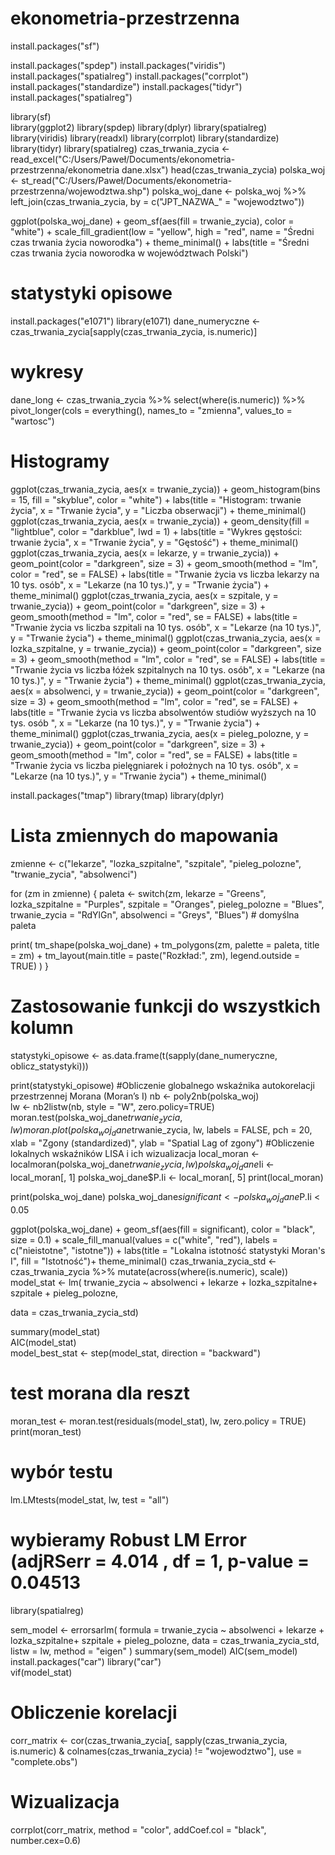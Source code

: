 # ekonometria-przestrzenna
install.packages("sf") 

install.packages("spdep")
install.packages("viridis")
install.packages("spatialreg")
install.packages("corrplot")
install.packages("standardize")
install.packages("tidyr")
install.packages("spatialreg")

library(sf)   
library(ggplot2)
library(spdep)
library(dplyr)
library(spatialreg)
library(viridis) 
library(readxl)
library(corrplot)
library(standardize)
library(tidyr)
library(spatialreg)
czas_trwania_zycia <- read_excel("C:/Users/Paweł/Documents/ekonometria-przestrzenna/ekonometria dane.xlsx")
head(czas_trwania_zycia)
polska_woj <- st_read("C:/Users/Paweł/Documents/ekonometria-przestrzenna/wojewodztwa.shp")
polska_woj_dane <- polska_woj %>%
  left_join(czas_trwania_zycia, by = c("JPT_NAZWA_" = "wojewodztwo"))
  
ggplot(polska_woj_dane) +
  geom_sf(aes(fill = trwanie_zycia), color = "white") +
 scale_fill_gradient(low = "yellow", high = "red", name = "Średni czas trwania życia noworodka") +
theme_minimal() +
  labs(title = "Średni czas trwania życia noworodka w województwach Polski")
  
# statystyki opisowe 
install.packages("e1071")
library(e1071)
dane_numeryczne <- czas_trwania_zycia[sapply(czas_trwania_zycia, is.numeric)]

# wykresy 
dane_long <- czas_trwania_zycia %>%
  select(where(is.numeric)) %>%
  pivot_longer(cols = everything(), names_to = "zmienna", values_to = "wartosc")

# Histogramy
ggplot(czas_trwania_zycia, aes(x = trwanie_zycia)) +
  geom_histogram(bins = 15, fill = "skyblue", color = "white") +
  labs(title = "Histogram: trwanie życia", x = "Trwanie życia", y = "Liczba obserwacji") +
  theme_minimal()
ggplot(czas_trwania_zycia, aes(x = trwanie_zycia)) +
  geom_density(fill = "lightblue", color = "darkblue", lwd = 1) +
  labs(title = "Wykres gęstości: trwanie życia", x = "Trwanie życia", y = "Gęstość") +
  theme_minimal()
ggplot(czas_trwania_zycia, aes(x = lekarze, y = trwanie_zycia)) +
  geom_point(color = "darkgreen", size = 3) +
  geom_smooth(method = "lm", color = "red", se = FALSE) +
  labs(title = "Trwanie życia vs liczba lekarzy na 10 tys. osób", x = "Lekarze (na 10 tys.)", y = "Trwanie życia") +
  theme_minimal()
ggplot(czas_trwania_zycia, aes(x = szpitale, y = trwanie_zycia)) +
  geom_point(color = "darkgreen", size = 3) +
  geom_smooth(method = "lm", color = "red", se = FALSE) +
  labs(title = "Trwanie życia vs liczba szpitali na 10 tys. osób", x = "Lekarze (na 10 tys.)", y = "Trwanie życia") +
  theme_minimal()
ggplot(czas_trwania_zycia, aes(x = lozka_szpitalne, y = trwanie_zycia)) +
  geom_point(color = "darkgreen", size = 3) +
  geom_smooth(method = "lm", color = "red", se = FALSE) +
  labs(title = "Trwanie życia vs liczba łóżek szpitalnych na 10 tys. osób", x = "Lekarze (na 10 tys.)", y = "Trwanie życia") +
  theme_minimal()
ggplot(czas_trwania_zycia, aes(x = absolwenci, y = trwanie_zycia)) +
  geom_point(color = "darkgreen", size = 3) +
  geom_smooth(method = "lm", color = "red", se = FALSE) +
  labs(title = "Trwanie życia vs liczba absolwentów studiów wyższych na 10 tys. osób ", x = "Lekarze (na 10 tys.)", y = "Trwanie życia") +
  theme_minimal()
ggplot(czas_trwania_zycia, aes(x = pieleg_polozne, y = trwanie_zycia)) +
  geom_point(color = "darkgreen", size = 3) +
  geom_smooth(method = "lm", color = "red", se = FALSE) +
  labs(title = "Trwanie życia vs liczba pielęgniarek i położnych na 10 tys. osób", x = "Lekarze (na 10 tys.)", y = "Trwanie życia") +
  theme_minimal()
  
install.packages("tmap")
library(tmap)
library(dplyr)

# Lista zmiennych do mapowania
zmienne <- c("lekarze", "lozka_szpitalne", "szpitale", "pieleg_polozne", "trwanie_zycia", "absolwenci")

for (zm in zmienne) {
  paleta <- switch(zm,
                   lekarze = "Greens",
                   lozka_szpitalne = "Purples",
                   szpitale = "Oranges",
                   pieleg_polozne = "Blues",
                   trwanie_zycia = "RdYlGn",
                   absolwenci = "Greys",
                   "Blues")  # domyślna paleta
  
  print(
    tm_shape(polska_woj_dane) +
      tm_polygons(zm,
                  palette = paleta,
                  title = zm) +
      tm_layout(main.title = paste("Rozkład:", zm),
                legend.outside = TRUE)
  )
}

# Zastosowanie funkcji do wszystkich kolumn
statystyki_opisowe <- as.data.frame(t(sapply(dane_numeryczne, oblicz_statystyki)))


print(statystyki_opisowe)
#Obliczenie globalnego wskaźnika autokorelacji przestrzennej Morana (Moran’s I)
nb <- poly2nb(polska_woj)  
lw <- nb2listw(nb, style = "W", zero.policy=TRUE) 
moran.test(polska_woj_dane$trwanie_zycia, lw)
moran.plot(polska_woj_dane$trwanie_zycia, lw, labels = FALSE, pch = 20,
           xlab = "Zgony (standardized)", 
           ylab = "Spatial Lag of zgony")
#Obliczenie lokalnych wskaźników LISA i ich wizualizacja 
local_moran <- localmoran(polska_woj_dane$trwanie_zycia, lw)
polska_woj_dane$Ii <- local_moran[, 1]
polska_woj_dane$P.Ii <- local_moran[, 5]
print(local_moran)

print(polska_woj_dane)
polska_woj_dane$significant <- polska_woj_dane$P.Ii < 0.05


ggplot(polska_woj_dane) +
  geom_sf(aes(fill = significant), color = "black", size = 0.1) +
  scale_fill_manual(values = c("white", "red"), labels = c("nieistotne", "istotne")) +
  labs(title = "Lokalna istotność statystyki Moran's I", 
   fill = "Istotność")+
  theme_minimal()
czas_trwania_zycia_std <- czas_trwania_zycia %>% mutate(across(where(is.numeric), scale))
model_stat <- lm(
  trwanie_zycia ~ absolwenci +
  lekarze +
  lozka_szpitalne+
 szpitale +
pieleg_polozne,
 
data = czas_trwania_zycia_std)

summary(model_stat)  
AIC(model_stat)  
model_best_stat <- step(model_stat, direction = "backward")

# test morana dla reszt
moran_test <- moran.test(residuals(model_stat), lw, zero.policy = TRUE)
print(moran_test)
# wybór testu  
lm.LMtests(model_stat, lw, test = "all")
# wybieramy  Robust LM Error (adjRSerr = 4.014 , df = 1,  p-value = 0.04513
library(spatialreg)

sem_model <- errorsarlm(
  formula = trwanie_zycia ~ absolwenci +
  lekarze +
  lozka_szpitalne+
 szpitale +
pieleg_polozne,
  data = czas_trwania_zycia_std,
  listw = lw,
  method = "eigen"
)
summary(sem_model)
AIC(sem_model)
  install.packages("car")
library("car")  
vif(model_stat)
# Obliczenie korelacji

corr_matrix <- cor(czas_trwania_zycia[, sapply(czas_trwania_zycia, is.numeric) & colnames(czas_trwania_zycia) != "wojewodztwo"], use = "complete.obs")

 # Wizualizacja
corrplot(corr_matrix, method = "color", addCoef.col = "black", number.cex=0.6) 


